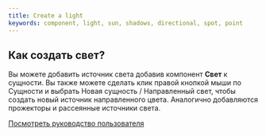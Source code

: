 ```yaml
---
title: Create a light
keywords: component, light, sun, shadows, directional, spot, point
---
```


## Как создать свет?

Вы можете добавить источник света добавив компонент **Свет** к сущности. Вы также можете сделать клик правой кнопкой мыши по Сущности и выбрать Новая сущность / Направленный свет, чтобы создать новый источник направленного цвета. Аналогично добавляются прожекторы и рассеянные источники света.

<a class="docs" href="http://developer.playcanvas.com/en/user-manual/packs/components/light/" target="_blank">Посмотреть руководство пользователя</a>

